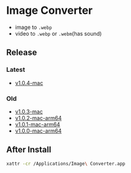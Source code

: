 # Image Converter

- image to `.webp`
- video to `.webp` or `.webm`(has sound)

## Release

### Latest

- [v1.0.4-mac](https://github.com/choewy/image-converter/releases/tag/v0.1.4-mac)

### Old

- [v1.0.3-mac](https://github.com/choewy/image-converter/releases/tag/v0.1.3-mac)
- [v1.0.2-mac-arm64](https://github.com/choewy/image-converter/releases/tag/v0.1.2-mac-arm64)
- [v1.0.1-mac-arm64](https://github.com/choewy/image-converter/releases/tag/v0.1.1-mac-arm64)
- [v1.0.0-mac-arm64](https://github.com/choewy/image-converter/releases/tag/v0.1.0-mac-arm64)

## After Install

```zsh
xattr -cr /Applications/Image\ Converter.app
```
